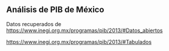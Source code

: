 ## Análisis de PIB de México

Datos recuperados de https://www.inegi.org.mx/programas/pib/2013/#Datos_abiertos

https://www.inegi.org.mx/programas/pib/2013/#Tabulados